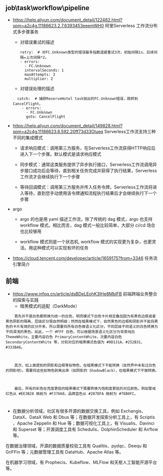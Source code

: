 ## job\task\workflow\pipeline
- https://help.aliyun.com/document_detail/122482.html?spm=a2c4g.11186623.2.7.6393453eeemWH0 阿里Serverless 工作流分布式多步骤事务
  
  - 对错误重试的描述
	```
	retry:  # 对FC.Unknown类型的错误最多指数退避重试3次，初始间隔1s，后续间隔=上次间隔*2。
    - errors:
      - FC.Unknown
      intervalSeconds: 1
      maxAttempts: 3
      multiplier: 2 
	```
  - 对错误处理的描述  
  ```
    catch:  # 捕获ReserveHotel task抛出的FC.Unknown错误，跳转到CancelFlight。
      - errors:
        - FC.Unknown
        goto: CancelFlight	  
  ```		
-	https://help.aliyun.com/document_detail/149828.html?spm=a2c4g.11186623.6.592.20ff73d33Olueq  Serverless工作流支持三种不同的集成模式	
	
	- 请求响应模式：调用第三方服务，在Serverless工作流获得HTTP响应后进入下一个步骤。默认模式是请求响应模式 
	
	- 同步模式：通常这类服务提供了异步执行接口，Serverless工作流调用异步接口成功后会等待，直到相关任务完成并获得了执行结果，Serverless工作流才会继续执行下一个步骤 
	
	- 等待回调模式：调用第三方服务并传入任务令牌，Serverless工作流将进入等待，直到您手动使用该令牌通知流程执行结果后才会继续执行下一个步骤 
- argo 
	- argo 的也是用 yaml 描述工作流，除了传统的 dag 模式，argo 也支持 workflow 模式。相比而言，dag 模式一般比较简单，大部分 ci/cd 场合也比较够用 
	
	- workflow 模式则是一个状态机, workflow 模式的实现更为复杂，也更灵活。用这种模式可以实现有环的任务 
- https://cloud.tencent.com/developer/article/1659175?from=3346 任务流引擎简介

## 前端
- https://www.infoq.cn/article/dsBDeLEohK3IHe8MblFB 前端跨端业务整合的探索与实践
  - 暗黑模式的适配（DarkMode）
```
    首先并不是白色都转换为统一的白色，明亮模式下白色卡片相互叠加因为有黑色边框或者黑色阴影的隔离，层级区分很自然明细；然而在暗黑模式下，自然黑色的边框和阴影并不能将黑色的卡片有效的区分开来，所以需要将所有白色做语义化区分，不同层级不同语义的白色转换为不同深浅的黑色。如此，一个 #FFF 白色，可以根据场景语义化区分为背景纯白 ThemeWhite，主要内容白色 PrimaryContentWhite，次要内容白色 SecondaryContentWhite 等，分别对应的暗黑模式色值为 #0D131A，#252B31，#333B46。



    其次，如上面提到的阴影和边框等拟物色，在暗黑模式下不能转换（自然界中未有过白色的阴影吧）。需要将这些拟物色剥离出来（如阴影的 ShadowBlack），在暗黑模式下不做转换。



    最后，所有的彩色在亮度更低的暗黑模式下需要转换为饱和度更低的对应颜色。例如警戒红色从 #EE3B28 映射为 #F37668，品牌蓝色从 #287DFA 映射为 #7EB0FC。

```


# 
- 在数据分析领域，社区有很多开源的数据交换工具，例如 Exchangis、DataX、DataX Web 和 Dbus 等；在数据开发探索分析工具上，有 Scriptis 、Apache Zeppelin 和 Hue 等；数据可视化工具上，有 Visualis、Davinci 和 Superset 等；开源调度工具有 Schedulis、DolphinScheduler 和 Airflow 等。

在数据治理领域，开源的数据质量校验工具有 Qualitis、pydqc、Deequ 和 GriFFin 等；元数据管理工具有 DataHub、Apache Atlas 等。

在机器学习领域，有 Prophecis、Kubeflow、MLFlow 和天枢人工智能开源平台等。

